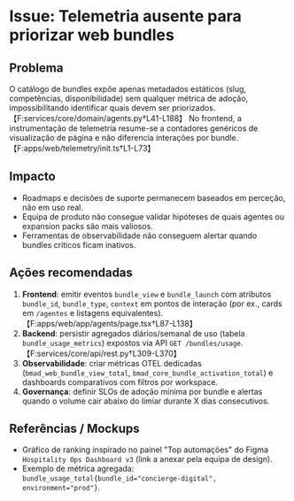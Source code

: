 # Issue: Telemetria ausente para priorizar web bundles

## Problema
O catálogo de bundles expõe apenas metadados estáticos (slug, competências, disponibilidade) sem qualquer métrica de adoção, impossibilitando identificar quais devem ser priorizados. 【F:services/core/domain/agents.py†L41-L188】 No frontend, a instrumentação de telemetria resume-se a contadores genéricos de visualização de página e não diferencia interações por bundle. 【F:apps/web/telemetry/init.ts†L1-L73】

## Impacto
- Roadmaps e decisões de suporte permanecem baseados em perceção, não em uso real.
- Equipa de produto não consegue validar hipóteses de quais agentes ou expansion packs são mais valiosos.
- Ferramentas de observabilidade não conseguem alertar quando bundles críticos ficam inativos.

## Ações recomendadas
1. **Frontend**: emitir eventos `bundle_view` e `bundle_launch` com atributos `bundle_id`, `bundle_type`, `context` em pontos de interação (por ex., cards em `/agentes` e listagens equivalentes). 【F:apps/web/app/agents/page.tsx†L87-L138】
2. **Backend**: persistir agregados diários/semanal de uso (tabela `bundle_usage_metrics`) expostos via API `GET /bundles/usage`. 【F:services/core/api/rest.py†L309-L370】
3. **Observabilidade**: criar métricas OTEL dedicadas (`bmad_web_bundle_view_total`, `bmad_core_bundle_activation_total`) e dashboards comparativos com filtros por workspace.
4. **Governança**: definir SLOs de adoção mínima por bundle e alertas quando o volume cair abaixo do limiar durante X dias consecutivos.

## Referências / Mockups
- Gráfico de ranking inspirado no painel "Top automações" do Figma `Hospitality Ops Dashboard v3` (link a anexar pela equipa de design).
- Exemplo de métrica agregada: `bundle_usage_total{bundle_id="concierge-digital", environment="prod"}`.
